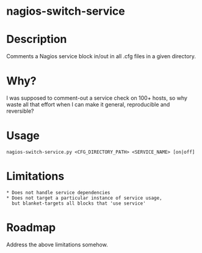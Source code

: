 # nagios-switch-service #


Description
===========
Comments a Nagios service block in/out in all .cfg files in a given directory.


Why?
====
I was supposed to comment-out a service check on 100+ hosts, so why waste all
that effort when I can make it general, reproducible and reversible?


Usage
=====
    nagios-switch-service.py <CFG_DIRECTORY_PATH> <SERVICE_NAME> [on|off]


Limitations
===========
    * Does not handle service dependencies
    * Does not target a particular instance of service usage,
      but blanket-targets all blocks that 'use service'


Roadmap
=======
Address the above limitations somehow.
